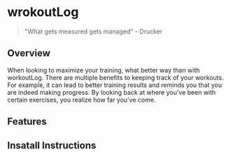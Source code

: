 # wrokoutLog

> "What gets measured gets managed" - Drucker

## Overview

When looking to maximize your training, what better way than with workoutLog. There are multiple benefits to keeping track of your workouts. For example, it can lead to better training results and reminds you that you are indeed making progress. By looking back at where you’ve been with certain exercises, you realize how far you’ve come. 

## Features

## Insatall Instructions 
